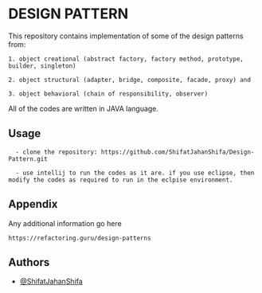 
# DESIGN PATTERN 

This repository contains implementation of some of the design patterns from:
``` 
1. object creational (abstract factory, factory method, prototype, builder, singleton)

2. object structural (adapter, bridge, composite, facade, proxy) and 

3. object behavioral (chain of responsibility, observer)

```
All of the codes are written in JAVA language.  
## Usage

```
  - clone the repository: https://github.com/ShifatJahanShifa/Design-Pattern.git

  - use intellij to run the codes as it are. if you use eclipse, then modify the codes as required to run in the eclpise environment.
```


## Appendix

Any additional information go here

```
https://refactoring.guru/design-patterns

```
## Authors

- [@ShifatJahanShifa](https://www.github.com/ShifatJahanShifa)

